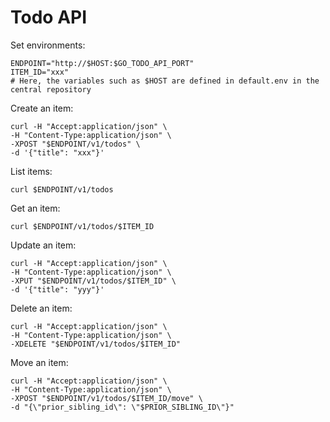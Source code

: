 Todo API
========

Set environments:

```
ENDPOINT="http://$HOST:$GO_TODO_API_PORT"
ITEM_ID="xxx"
# Here, the variables such as $HOST are defined in default.env in the central repository
```

Create an item:

```
curl -H "Accept:application/json" \
-H "Content-Type:application/json" \
-XPOST "$ENDPOINT/v1/todos" \
-d '{"title": "xxx"}'
```

List items:

```
curl $ENDPOINT/v1/todos
```

Get an item:

```
curl $ENDPOINT/v1/todos/$ITEM_ID
```

Update an item:

```
curl -H "Accept:application/json" \
-H "Content-Type:application/json" \
-XPUT "$ENDPOINT/v1/todos/$ITEM_ID" \
-d '{"title": "yyy"}'
```

Delete an item:

```
curl -H "Accept:application/json" \
-H "Content-Type:application/json" \
-XDELETE "$ENDPOINT/v1/todos/$ITEM_ID"
```

Move an item:

```
curl -H "Accept:application/json" \
-H "Content-Type:application/json" \
-XPOST "$ENDPOINT/v1/todos/$ITEM_ID/move" \
-d "{\"prior_sibling_id\": \"$PRIOR_SIBLING_ID\"}"
```
